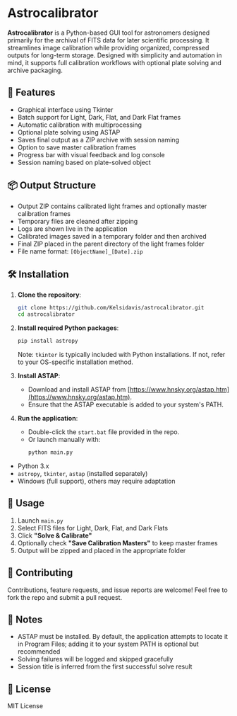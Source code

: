 # Astrocalibrator

**Astrocalibrator** is a Python-based GUI tool for astronomers designed primarily for the archival of FITS data for later scientific processing. It streamlines image calibration while providing organized, compressed outputs for long-term storage. Designed with simplicity and automation in mind, it supports full calibration workflows with optional plate solving and archive packaging.

## 🚀 Features
- Graphical interface using Tkinter
- Batch support for Light, Dark, Flat, and Dark Flat frames
- Automatic calibration with multiprocessing
- Optional plate solving using ASTAP
- Saves final output as a ZIP archive with session naming
- Option to save master calibration frames
- Progress bar with visual feedback and log console
- Session naming based on plate-solved object

## 📦 Output Structure
- Output ZIP contains calibrated light frames and optionally master calibration frames
- Temporary files are cleaned after zipping
- Logs are shown live in the application
- Calibrated images saved in a temporary folder and then archived
- Final ZIP placed in the parent directory of the light frames folder
- File name format: `[ObjectName]_[Date].zip`

## 🛠 Installation

1. **Clone the repository**:
   ```bash
   git clone https://github.com/Kelsidavis/astrocalibrator.git
   cd astrocalibrator
   ```

2. **Install required Python packages**:
   ```bash
   pip install astropy
   ```
   Note: `tkinter` is typically included with Python installations. If not, refer to your OS-specific installation method.

3. **Install ASTAP**:
   - Download and install ASTAP from [https://www.hnsky.org/astap.htm](https://www.hnsky.org/astap.htm).
   - Ensure that the ASTAP executable is added to your system's PATH.

4. **Run the application**:
   - Double-click the `start.bat` file provided in the repo.
   - Or launch manually with:
     ```bash
     python main.py
     ```


- Python 3.x
- `astropy`, `tkinter`, `astap` (installed separately)
- Windows (full support), others may require adaptation

## 🧰 Usage
1. Launch `main.py`
2. Select FITS files for Light, Dark, Flat, and Dark Flats
3. Click **"Solve & Calibrate"**
4. Optionally check **"Save Calibration Masters"** to keep master frames
5. Output will be zipped and placed in the appropriate folder

## 🤝 Contributing
Contributions, feature requests, and issue reports are welcome! Feel free to fork the repo and submit a pull request.

## 🧠 Notes
- ASTAP must be installed. By default, the application attempts to locate it in Program Files; adding it to your system PATH is optional but recommended
- Solving failures will be logged and skipped gracefully
- Session title is inferred from the first successful solve result

## 📜 License
MIT License

